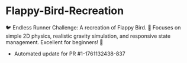 # Flappy-Bird-Recreation
🐦 Endless Runner Challenge: A recreation of Flappy Bird. 🤸 Focuses on simple 2D physics, realistic gravity simulation, and responsive state management. Excellent for beginners! 🏅


- Automated update for PR #1-1761132438-837